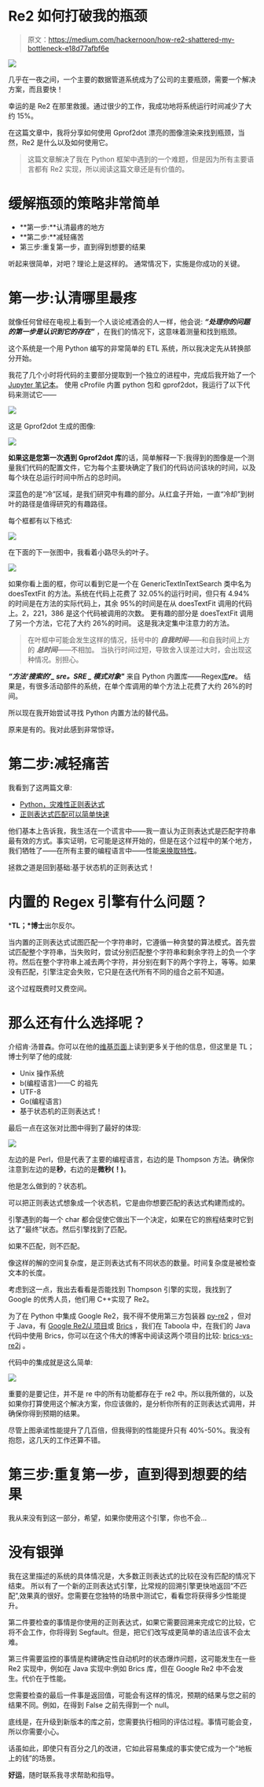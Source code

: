 # Re2 如何打破我的瓶颈

> 原文：<https://medium.com/hackernoon/how-re2-shattered-my-bottleneck-e18d77afbf6e>

![](img/c4cc1006f9e36d26e87dc8c7aa52753f.png)

几乎在一夜之间，一个主要的数据管道系统成为了公司的主要瓶颈，需要一个解决方案，而且要快！

幸运的是 Re2 在那里救援。通过很少的工作，我成功地将系统运行时间减少了大约 15%。

在这篇文章中，我将分享如何使用 Gprof2dot 漂亮的图像渲染来找到瓶颈，当然，Re2 是什么以及如何使用它。

> 这篇文章解决了我在 Python 框架中遇到的一个难题，但是因为所有主要语言都有 Re2 实现，所以阅读这篇文章还是有价值的。

# **缓解瓶颈的策略非常简单**

*   **第一步:**认清最疼的地方
*   **第二步:**减轻痛苦
*   第三步:重复第一步，直到得到想要的结果

听起来很简单，对吧？理论上是这样的。
通常情况下，实施是你成功的关键。

# **第一步:认清哪里最疼**

就像任何曾经在电视上看到一个人谈论戒酒会的人一样，他会说: ***“处理你的问题的第一步是认识到它的存在”*** ，在我们的情况下，这意味着测量和找到瓶颈。

这个系统是一个用 Python 编写的非常简单的 ETL 系统，所以我决定先从转换部分开始。

我花了几个小时将代码的主要部分提取到一个独立的进程中，完成后我开始了一个 [Jupyter 笔记本](http://jupyter.org/.)。
使用 cProfile 内置 python 包和 gprof2dot，我运行了以下代码来测试它——

![](img/bfb8f95dd4f05f90efaa770ca0107e5f.png)

这是 Gprof2dot 生成的图像:

![](img/371840f482d3138782783600f9cbe5b5.png)

**如果这是您第一次遇到 Gprof2dot 库**的话，简单解释一下:我得到的图像是一个测量我们代码的配置文件，它为每个主要块确定了我们的代码访问该块的时间，以及每个块在总运行时间中所占的总时间。

深蓝色的是“冷”区域，是我们研究中有趣的部分。从红盒子开始，一直“冷却”到树叶的路径是值得研究的有趣路径。

每个框都有以下格式:

![](img/aa7b7eaf5668e8a18ff67f72899dbc80.png)

在下面的下一张图中，我看着小路尽头的叶子。

![](img/709b1f38626c8b379f0509557d1cfef6.png)

如果你看上面的框，你可以看到它是一个在 GenericTextInTextSearch 类中名为 doesTextFit 的方法。系统在代码上花费了 32.05%的运行时间，但只有 4.94%的时间是在方法的实际代码上，其余 95%的时间是在从 doesTextFit 调用的代码上。2，221，386 是这个代码被调用的次数。
更有趣的部分是 doesTextFit 调用了另一个方法，它花了大约 26%的时间。
这是我决定集中注意力的方法。

> 在叶框中可能会发生这样的情况，括号中的 ***自我时间***——和自我时间上方的 ***总时间***——不相加。
> 当执行时间过短，导致舍入误差过大时，会出现这种情况。别担心。

***“方法‘搜索的’_ sre。SRE _ 模式对象"*** 来自 Python 内置库——Regex[库](https://hackernoon.com/tagged/regex)***re***。
结果是，有很多活动部件的系统，在单个库调用的单个方法上花费了大约 26%的时间。

所以现在我开始尝试寻找 Python 内置方法的替代品。

原来是有的。我对此感到非常惊讶。

# **第二步:减轻痛苦**

我看到了这两篇文章:

*   [Python，灾难性正则表达式](http://www.benfrederickson.com/python-catastrophic-regular-expressions-and-the-gil/)
*   [正则表达式匹配可以简单快速](https://swtch.com/~rsc/regexp/regexp1.html)

他们基本上告诉我，我生活在一个谎言中——我一直认为正则表达式是匹配字符串最有效的方式。事实证明，它可能是这样开始的，但是在这个过程中的某个地方，我们牺牲了——在所有主要的编程语言中——性能[来换取特性](https://hackernoon.com/tagged/performance)。

拯救之道是回到基础:基于状态机的正则表达式！

# **内置的 Regex 引擎有什么问题？**

***TL；*博士**出尔反尔。

当内置的正则表达式试图匹配一个字符串时，它遵循一种贪婪的算法模式。首先尝试匹配整个字符串，当失败时，尝试分别匹配整个字符串和剩余字符上的负一个字符。然后在整个字符串上减去两个字符，并分别在剩下的两个字符上，等等。如果没有匹配，引擎注定会失败，它只是在迭代所有不同的组合之前不知道。

这个过程既费时又费空间。

# 那么还有什么选择呢？

介绍肯·汤普森。你可以在他的[维基页面](https://en.wikipedia.org/wiki/Ken_Thompson)上读到更多关于他的信息，但这里是 TL；博士列举了他的成就:

*   Unix 操作系统
*   b(编程语言)——C 的祖先
*   UTF-8
*   Go(编程语言)
*   基于状态机的正则表达式！

最后一点在这张对比图中得到了最好的体现:

![](img/4bf694e8dd74343e825108bbdfc79c5c.png)

左边的是 Perl，但是代表了主要的编程语言，右边的是 Thompson 方法。确保你注意到左边的是**秒**，右边的是**微秒(！)**。

他是怎么做到的？状态机。

可以把正则表达式想象成一个状态机，它是由你想要匹配的表达式构建而成的。

引擎遇到的每一个 char 都会促使它做出下一个决定，如果在它的旅程结束时它到达了“最终”状态。然后引擎找到了匹配。

如果不匹配，则不匹配。

像这样的解的空间复杂度，是正则表达式有不同状态的数量。时间复杂度是被检查文本的长度。

考虑到这一点，我出去看看是否能找到 Thompson 引擎的实现，我找到了 Google 的优秀人员，他们用 C++实现了 Re2。

为了在 Python 中集成 Google Re2，我不得不使用第三方包装器 [py-re2](https://pypi.python.org/pypi/re2/) ，但对于 Java，有 [Google Re2/J 项目](https://github.com/google/re2j)或 [Brics](http://www.brics.dk/automaton/) ，我们在 Taboola 中，在我们的 Java 代码中使用 Brics，你可以在这个伟大的博客中阅读这两个项目的比较: [brics-vs-re2j](https://blog.rapid7.com/2016/03/15/brics-vs-re2j/) 。

代码中的集成就是这么简单:

![](img/c95a4ac7bfb32e27510ebae64a6369e1.png)

重要的是要记住，并不是 re 中的所有功能都存在于 re2 中。所以我所做的，以及如果你打算使用这个解决方案，你应该做的，是分析你所有的正则表达式调用，并确保你得到预期的结果。

尽管上图承诺性能提升了几百倍，但我得到的性能提升只有 40%-50%。我没有抱怨，这几天的工作还算不错。

# **第三步:重复第一步，直到得到想要的结果**

我从来没有到这一部分，希望，如果你使用这个引擎，你也不会…

# **没有银弹**

我在这里描述的系统的具体情况是，大多数正则表达式的比较在没有匹配的情况下结束。
所以有了一个新的正则表达式引擎，比常规的回溯引擎更快地返回“不匹配”,效果真的很好。您需要在您独特的场景中测试它，看看您将获得多少性能提升。

第二件要检查的事情是你使用的正则表达式，如果它需要回溯来完成它的比较，它将不会工作，你将得到 Segfault。但是，把它们改写成更简单的语法应该不会太难。

第三件需要监控的事情是构建确定性自动机时的状态爆炸问题，这可能发生在一些 Re2 实现中，例如在 Java 实现中:例如 Brics 库，但在 Google Re2 中不会发生。代价在于性能。

您需要检查的最后一件事是返回值，可能会有这样的情况，预期的结果与您之前的结果不同。例如，在得到 False 之前先得到一个 null。

底线是，在升级到新版本的库之前，您需要执行相同的评估过程。事情可能会变，所以你需要小心。

话虽如此，即使只有百分之几的改进，它如此容易集成的事实使它成为一个“地板上的钱”的场景。

**好运**，随时联系我寻求帮助和指导。
